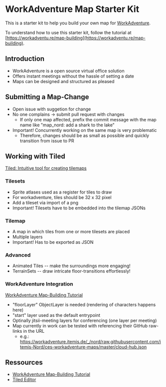 # WorkAdventure Map Starter Kit

This is a starter kit to help you build your own map for [WorkAdventure](https://workadventu.re).

To understand how to use this starter kit, follow the tutorial at [https://workadventu.re/map-building](https://workadventu.re/map-building).

## Introduction

- WorkAdventure is a open source virtual office solution
- Offers instant meetings without the hassle of setting a date
- Maps can be designed and structured as pleased

## Submitting a Map-Change

- Open issue with suggetion for change
- No one complains -> submit pull request with changes
  - If only one map affected, prefix the commit message with the map name like "map_nord: add a shark to the lake"
- Important! Concurrently working on the same map is very problematic
  - Therefore, changes should be as small as possible and quickly transition from issue to PR

## Working with Tiled

[Tiled: Intuitive tool for creating tilemaps](https://www.mapeditor.org/)

### Tilesets
  - Sprite atlases used as a register for tiles to draw
  - For workadventure, tiles should be 32 x 32 pixel
  - Add a tileset via import of a png
  - Important! Tilesets have to be embedded into the tilemap JSONs

### Tilemap
  - A map in which tiles from one or more tilesets are placed
  - Multiple layers
  - Important! Has to be exported as JSON

### Advanced
  - Animated Tiles -- make the surroundings more engaging!
  - TerrainSets -- draw intricate floor-transitions effortlessly!

### WorkAdventure Integration

[WorkAdventure Map-Building Tutorial](https://workadventu.re/map-building)

  - "floorLayer" ObjectLayer is needed (rendering of characters happens here)
  - "start" layer used as the default entrypoint
  - Optinally jitsii-meeting layers for conferencing (one layer per meeting)
  - Map currently in work can be tested with referencing their GitHub raw-links in the URL
    - e.g.: https://workadventure.itemis.de/_/nord/raw.githubusercontent.com/itemis-Nord/ces-workadventure-maps/master/cloud-hub.json 
  
## Ressources

- [WorkAdventure Map-Building Tutorial](https://workadventu.re/map-building)
- [Tiled Editor](https://www.mapeditor.org/)
